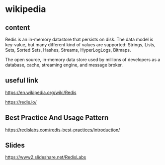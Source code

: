 # wikipedia


## content

Redis is an in-memory datastore that persists on disk. The data model is key-value, but many different kind of values are supported: Strings, Lists, Sets, Sorted Sets, Hashes, Streams, HyperLogLogs, Bitmaps.

The open source, in-memory data store used by millions of developers as a database, cache, streaming engine, and message broker.


## useful link

https://en.wikipedia.org/wiki/Redis

https://redis.io/

## Best Practice And Usage Pattern

https://redislabs.com/redis-best-practices/introduction/

## Slides

https://www2.slideshare.net/RedisLabs

